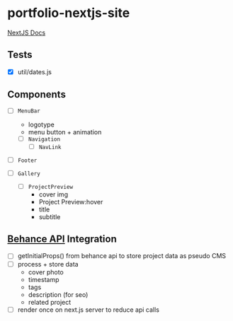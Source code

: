 # portfolio-nextjs-site

[NextJS Docs](https://nextjs.org/docs/)

## Tests

- [x] util/dates.js

## Components

- [ ] `MenuBar`
  - logotype
  - menu button + animation
  - [ ] `Navigation`
    - [ ] `NavLink`
- [ ] `Footer`

- [ ] `Gallery`
  - [ ] `ProjectPreview`
    - cover img
    - Project Preview:hover
    - title
    - subtitle

## [Behance API](api.behance.com) Integration

- [ ] getInitialProps() from behance api to store project data as pseudo CMS
- [ ] process + store data
  - cover photo
  - timestamp
  - tags
  - description (for seo)
  - related project
- [ ] render once on next.js server to reduce api calls
